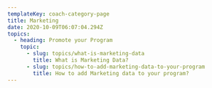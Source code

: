 ```yaml
---
templateKey: coach-category-page
title: Marketing
date: 2020-10-09T06:07:04.294Z
topics:
  - heading: Promote your Program
    topic:
      - slug: topics/what-is-marketing-data
        title: What is Marketing Data?
      - slug: topics/how-to-add-marketing-data-to-your-program
        title: How to add Marketing data to your program?
---
```


